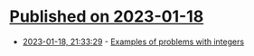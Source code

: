 # [Published on 2023-01-18](index.md)

* [2023-01-18, 21:33:29](https://lobste.rs/s/x3kjg8/examples_problems_with_integers) - [Examples of problems with integers](https://jvns.ca/blog/2023/01/18/examples-of-problems-with-integers/)
